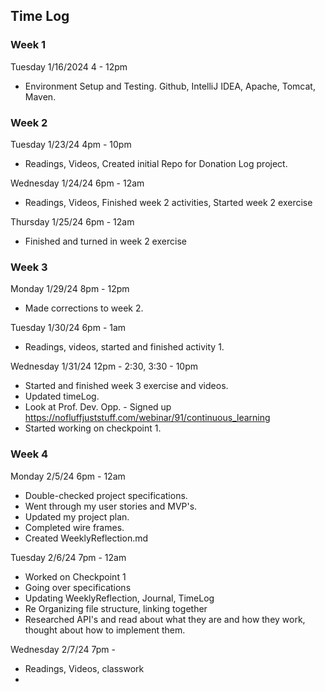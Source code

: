 ## Time Log

### Week 1

Tuesday 1/16/2024 4 - 12pm

-   Environment Setup and Testing. Github, IntelliJ IDEA, Apache, Tomcat, Maven.

### Week 2

Tuesday 1/23/24 4pm - 10pm

-   Readings, Videos, Created initial Repo for Donation Log project.

Wednesday 1/24/24 6pm - 12am

-   Readings, Videos, Finished week 2 activities, Started week 2 exercise

Thursday 1/25/24 6pm - 12am

-   Finished and turned in week 2 exercise

### Week 3

Monday 1/29/24 8pm - 12pm

-   Made corrections to week 2.

Tuesday 1/30/24 6pm - 1am

-   Readings, videos, started and finished activity 1.

Wednesday 1/31/24 12pm - 2:30, 3:30 - 10pm

-   Started and finished week 3 exercise and videos.
-   Updated timeLog.
-   Look at Prof. Dev. Opp. - Signed up https://nofluffjuststuff.com/webinar/91/continuous_learning
-   Started working on checkpoint 1.

### Week 4

Monday 2/5/24 6pm - 12am
- Double-checked project specifications.
- Went through my user stories and MVP's.
- Updated my project plan.
- Completed wire frames.
- Created WeeklyReflection.md

Tuesday 2/6/24 7pm - 12am
- Worked on Checkpoint 1
- Going over specifications
- Updating WeeklyReflection, Journal, TimeLog
- Re Organizing file structure, linking together
- Researched API's and read about what they are and how they work, thought about how to implement them. 

Wednesday 2/7/24 7pm - 
- Readings, Videos, classwork
- 
